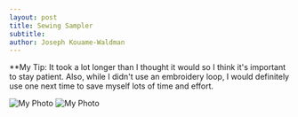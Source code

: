 ```yaml
---
layout: post
title: Sewing Sampler
subtitle: 
author: Joseph Kouame-Waldman
---
```


**My Tip:
It took a lot longer than I thought it would so I think it's important to stay patient. Also, while I didn't use an embroidery loop, I would definitely use one next time to save myself lots of time and effort.

![My Photo](assets/IMG_3251.jpg)
![My Photo](assets/IMG_3252.jpg)


















